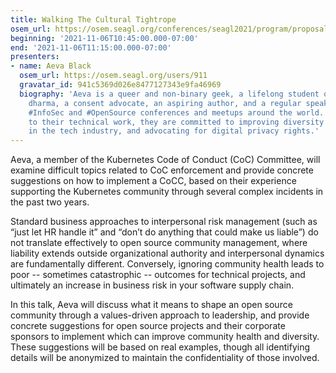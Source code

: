 ```yaml
---
title: Walking The Cultural Tightrope
osem_url: https://osem.seagl.org/conferences/seagl2021/program/proposals/829
beginning: '2021-11-06T10:45:00.000-07:00'
end: '2021-11-06T11:15:00.000-07:00'
presenters:
- name: Aeva Black
  osem_url: https://osem.seagl.org/users/911
  gravatar_id: 941c5369d026e8477127343e9fa46969
  biography: 'Aeva is a queer and non-binary geek, a lifelong student of the buddha
    dharma, a consent advocate, an aspiring author, and a regular speaker at both
    #InfoSec and #OpenSource conferences and meetups around the world. In addition
    to their technical work, they are committed to improving diversity and inclusion
    in the tech industry, and advocating for digital privacy rights.'
---
```


Aeva, a member of the Kubernetes Code of Conduct (CoC) Committee, will examine difficult topics related to CoC enforcement and provide concrete suggestions on how to implement a CoCC, based on their experience supporting the Kubernetes community through several complex incidents in the past two years.

Standard business approaches to interpersonal risk management (such as “just let HR handle it” and “don’t do anything that could make us liable”) do not translate effectively to open source community management, where liability extends outside organizational authority and interpersonal dynamics are fundamentally different.  Conversely, ignoring community health leads to poor -- sometimes catastrophic -- outcomes for technical projects, and ultimately an increase in business risk in your software supply chain.

In this talk, Aeva will discuss what it means to shape an open source community through a values-driven approach to leadership, and provide concrete suggestions for open source projects and their corporate sponsors to implement which can improve community health and diversity. These suggestions will be based on real examples, though all identifying details will be anonymized to maintain the confidentiality of those involved.
